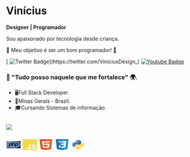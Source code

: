 # Vinícius
**Designer | Programador**

Sou apaixonado por tecnologia desde criança.

🎯 Meu objetivo é ser um bom programador! 🚀

[
![Twitter Badge](https://img.shields.io/badge/-@ViniciusDesign_-4B0082?style=flat-square&labelColor=4B0082&logo=twitter&logoColor=white&link=https://twitter.com/ViniciusDesign_)](https://twitter.com/ViniciusDesign_) 
[![Youtube Badge](https://img.shields.io/badge/-Youtube-4B0082?style=flat-square&labelColor=4B0082&logo=youtube&logoColor=white&link=https://www.youtube.com/channel/UCb3bxUMUahihA2rec4BL1iw/videos)](https://www.youtube.com/channel/UCRhKK6VrISnIWPJjYxBPKnA/videos)

### 📖 "Tudo posso naquele que me fortalece" 🌍.

 - 🖥️Full Stack Developer.
 - 📍Minas Gerais - Brazil.
 - 🎓Cursando Sistemas de informação.
 

##

<div>
<img height="160em" src="https://github-readme-stats.vercel.app/api?username=V1n1c1uz&show_icons=true&theme=dracula&include_all_commits=true&count_private=true"/>
</div>

<div style="display: inline_block"><br>
<img align="center" alt="Icon-CSS" height="40" width="40" src="https://raw.githubusercontent.com/devicons/devicon/master/icons/php/php-original.svg">
<img align="center" alt="Icon-Js" height="30" width="40" src="https://raw.githubusercontent.com/devicons/devicon/master/icons/javascript/javascript-plain.svg">
<img align="center" alt="Icon-HTML" height="30" width="40" src="https://raw.githubusercontent.com/devicons/devicon/master/icons/html5/html5-original.svg">
<img align="center" alt="Icon-CSS" height="30" width="40" src="https://raw.githubusercontent.com/devicons/devicon/master/icons/css3/css3-original.svg">
<img align="center" alt="Icon-PYTHON" height="30" width="40" src="https://raw.githubusercontent.com/devicons/devicon/master/icons/python/python-original.svg">

</div
